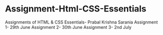 # Assignment-Html-CSS-Essentials
Assignments of HTML &amp; CSS Essentials- Prabal Krishna Sarania
Assignment 1- 29th June
Assignment 2- 30th June
Assignment 3- 2nd July
